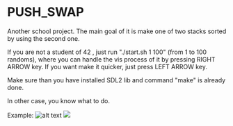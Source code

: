# PUSH_SWAP

Another school project.
The main goal of it is make one of two stacks sorted by using the second one.

If you are not a student of 42 , just run "./start.sh 1 100" (from 1 to 100 randoms), where you can handle 
the vis process of it by pressing RIGHT ARROW key. If you want make it quicker, just press LEFT ARROW key.

Make sure than you have installed SDL2 lib and command "make" is already done.

In other case, you know what to do.

Example:
![alt text](https://raw.github.com/ksnow-be/Push_swap/master/SDL.png)
![](https://media.giphy.com/media/pcJQJibaViuyx8EyQV/giphy.gif)
